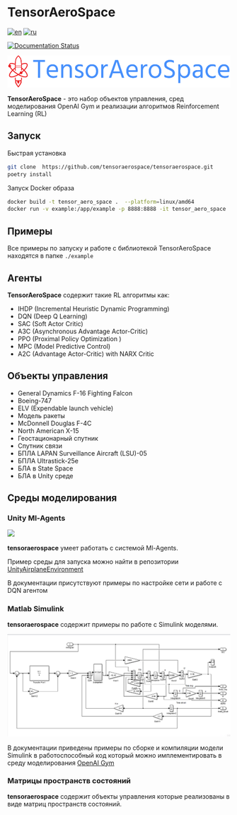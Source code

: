 # TensorAeroSpace 

[![en](https://img.shields.io/badge/lang-en-red.svg)](./README.md)
[![ru](https://img.shields.io/badge/lang-ru-grean.svg)](./README.ru-ru.md)

[![Documentation Status](https://readthedocs.org/projects/tensoraerospace/badge/?version=latest)](https://tensoraerospace.readthedocs.io/en/latest/?badge=latest)

![](./img/logo-no-background.png)

**TensorAeroSpace** - это набор объектов управления, сред моделирования OpenAI Gym и реализации алгоритмов Reinforcement Learning (RL)

## Запуск

Быстрая установка

```bash
git clone  https://github.com/tensoraerospace/tensoraerospace.git
poetry install
```

Запуск Docker образа

```bash
docker build -t tensor_aero_space .  --platform=linux/amd64
docker run -v example:/app/example -p 8888:8888 -it tensor_aero_space
```

## Примеры

Все примеры по запуску и работе с библиотекой TensorAeroSpace находятся в папке `./example`

## Агенты

**TensorAeroSpace** содержит такие RL алгоритмы как:

- IHDP (Incremental Heuristic Dynamic Programming)
- DQN (Deep Q Learning)
- SAC (Soft Actor Critic)
- A3C (Asynchronous Advantage Actor-Critic)
- PPO (Proximal Policy Optimization )
- MPC (Model Predictive Control)
- A2C (Advantage Actor-Critic) with NARX Critic
 
## Объекты управления

- General Dynamics F-16 Fighting Falcon
- Boeing-747
- ELV (Expendable launch vehicle)
- Модель ракеты
- McDonnell Douglas F-4C
- North American X-15
- Геостационарный спутник
- Спутник связи
- БПЛА LAPAN Surveillance Aircraft (LSU)-05
- БПЛА Ultrastick-25e
- БЛА в State Space
- БЛА в Unity среде


## Среды моделирования

### Unity Ml-Agents

![](./docs/example/env/img/img_demo_unity.gif)

**tensoraerospace** умеет работать с системой Ml-Agents.

Пример среды для запуска можно найти в репозитории [UnityAirplaneEnvironment](https://github.com/TensorAeroSpace/UnityAirplaneEnvironment)

В документации присутствуют примеры по настройке сети и работе с DQN агентом

### Matlab Simulink

**tensoraerospace** содержит примеры по работе с Simulink моделями.

![](docs/example/simulink/img/model.png)

В документации приведены примеры по сборке и компиляции модели Simulink в работоспособный код который можно имплементировать в среду моделирования [OpenAI Gym](https://github.com/openai/gym)

### Матрицы пространств состояний

**tensoraerospace** содержит объекты управления которые реализованы в виде матриц пространств состояний.

